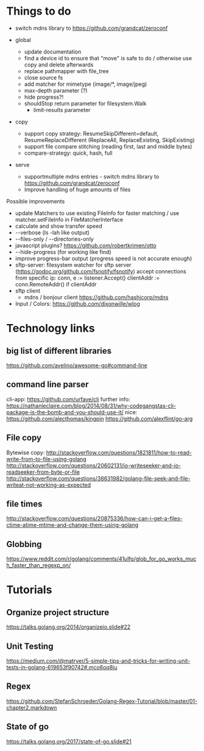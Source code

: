 # Things to do

- switch mdns library to https://github.com/grandcat/zeroconf

- global
    - update documentation
    - find a device id to ensure that "move" is safe to do / otherwise use copy and delete afterwards
    - replace pathmapper with file_tree
    - close source fs
    - add matcher for mimetype (image/*, image/jpeg)
    - max-depth parameter (?)
    - hide progress?!
    - shouldStop return parameter for filesystem.Walk
        - limit-results parameter

- copy
    - support copy strategy:  ResumeSkipDifferent=default, ResumeReplaceDifferent (ReplaceAll, ReplaceExisting, SkipExisting)
    - support file compare stitching (reading first, last and middle bytes)
    - compare-strategy: quick, hash, full

- serve
    - supportmultiple mdns entries - switch mdns library to https://github.com/grandcat/zeroconf
    - Improve handling of huge amounts of files
    
    
Possible improvements
- update Matchers to use existing FileInfo for faster matching / use matcher.setFileInfo in FileMatcherInterface
- calculate and show transfer speed
- --verbose (ls -lah like output)
- --files-only / --directories-only
- javascript plugins? https://github.com/robertkrimen/otto
- --hide-progress (for working like find)
- improve progress-bar output (progress speed is not accurate enough)
- sftp-server:
		filesystem watcher for sftp server (https://godoc.org/github.com/fsnotify/fsnotify)
	accept connections from specific ip: 		conn, e := listener.Accept() clientAddr := conn.RemoteAddr() if clientAddr
- sftp client
  - mdns / bonjour client https://github.com/hashicorp/mdns
- Input / Colors: https://github.com/dixonwille/wlog


# Technology links

## big list of different libraries
https://github.com/avelino/awesome-go#command-line

## command line parser
cli-app: https://github.com/urfave/cli
further info: https://nathanleclaire.com/blog/2014/08/31/why-codegangstas-cli-package-is-the-bomb-and-you-should-use-it/
nice: https://github.com/alecthomas/kingpin
https://github.com/alexflint/go-arg

## File copy

Bytewise copy: 
http://stackoverflow.com/questions/1821811/how-to-read-write-from-to-file-using-golang
http://stackoverflow.com/questions/20602131/io-writeseeker-and-io-readseeker-from-byte-or-file
http://stackoverflow.com/questions/38631982/golang-file-seek-and-file-writeat-not-working-as-expected

## file times
http://stackoverflow.com/questions/20875336/how-can-i-get-a-files-ctime-atime-mtime-and-change-them-using-golang

## Globbing
https://www.reddit.com/r/golang/comments/41ulfq/glob_for_go_works_much_faster_than_regexp_on/

# Tutorials

## Organize project structure
https://talks.golang.org/2014/organizeio.slide#22

## Unit Testing
https://medium.com/@matryer/5-simple-tips-and-tricks-for-writing-unit-tests-in-golang-619653f90742#.mco6oq8iu

## Regex
https://github.com/StefanSchroeder/Golang-Regex-Tutorial/blob/master/01-chapter2.markdown

## State of go
https://talks.golang.org/2017/state-of-go.slide#21